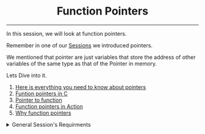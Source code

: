 <h1 align='center'>Function Pointers</h1>
<hr>

In this session, we will look at function pointers.

Remember in one of our [Sessions](https://github.com/Itsfoss0/alx-low_level_programming/tree/main/0x05-pointers_arrays_strings) we introduced pointers.

We mentioned that pointer are just variables that store the address of other variables of the same type as that of the Pointer in memory. 

Lets Dive into it. 

1. [Here is everything you need to know about pointers](https://boredzo.org/pointers/)
2. [Funtion pointers in C](https://www.geeksforgeeks.org/function-pointer-in-c/)
3. [Pointer to  function ](https://publications.gbdirect.co.uk//c_book/chapter5/function_pointers.html)
4. [Function pointers in Action](https://www.youtube.com/watch?v=ynYtgGUNelE)
5. [Why function pointers](https://www.youtube.com/watch?v=sxTFSDAZM8s)

<details>
<summary>General Session's Requirments</summary>
<br/>
After going through the above resources, you should be able to explain to anyone without the help of Google the following.
<ul>
<li>What are function pointers and how to use them?</li>
<li>What does a function pointer exactly hold</li>
<li>Where does a function pointer point to in the virtual memory</li>
</ul>
</details>